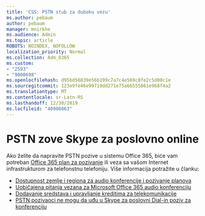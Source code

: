 ```yaml
---
title: 'CSS: PSTN stub za duboku vezu'
ms.author: pebaum
author: pebaum
manager: mnirkhe
ms.audience: Admin
ms.topic: article
ROBOTS: NOINDEX, NOFOLLOW
localization_priority: Normal
ms.collection: Adm_O365
ms.custom:
- "2593"
- "9000698"
ms.openlocfilehash: d95bd56839e56b199c7a7c4e569c8fe2c5d00c1e
ms.sourcegitcommit: 123e9fe46e99719dd271e75a66555861e968f4a2
ms.translationtype: MT
ms.contentlocale: sr-Latn-RS
ms.lasthandoff: 12/30/2019
ms.locfileid: "40908863"
---
```

# <a name="pstn-calling-with-skype-for-business-online"></a>PSTN zove Skype za poslovno online

Ako želite da napravite PSTN pozive u sistemu Office 365, biće vam potreban [Office 365 plan za pozivanje](https://docs.microsoft.com/microsoftteams/what-is-phone-system-in-office-365#more-about-calling-plans) ili veza sa vašom Internet infrastrukturom za telefonstnu telefoniju. Više informacija potražite u članku:

- [Dostupnost zemlje i regiona za audio konferencije i pozivanje planova](https://docs.microsoft.com/microsoftteams/country-and-region-availability-for-audio-conferencing-and-calling-plans/country-and-region-availability-for-audio-conferencing-and-calling-plans)
- [Uobičajena pitanja vezana za Microsoft Office 365 audio konferenciju](https://docs.microsoft.com/microsoftteams/audio-conferencing-common-questions)
- [Dodavanje sredstava i upravljanje kreditima za telekomunikacije](https://docs.microsoft.com/microsoftteams/add-funds-and-manage-communications-credits)
- [PSTN pozivaoci ne mogu da uđu u Skype za poslovni Dial-in poziv za konferenciju](https://docs.microsoft.com/SkypeForBusiness/troubleshoot/online-conferencing/pstn-callers-cant-join-dial-in-call)
